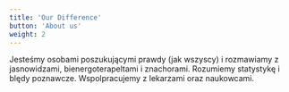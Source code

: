 ```yaml
---
title: 'Our Difference'
button: 'About us'
weight: 2
---
```


Jesteśmy osobami poszukującymi prawdy (jak wszyscy) i rozmawiamy z jasnowidzami,  bienergoterapeltami i znachorami.
Rozumiemy statystykę i blędy poznawcze.
Wspolpracujemy z lekarzami oraz naukowcami.

